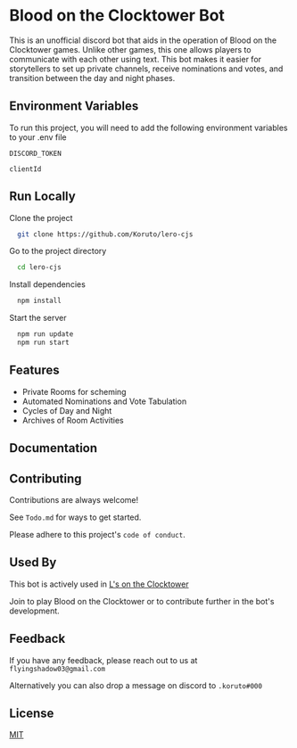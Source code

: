 # Blood on the Clocktower Bot

This is an unofficial discord bot that aids in the operation of Blood on the Clocktower games. Unlike other games, this one allows players to communicate with each other using text. This bot makes it easier for storytellers to set up private channels, receive nominations and votes, and transition between the day and night phases.

## Environment Variables

To run this project, you will need to add the following environment variables to your .env file

`DISCORD_TOKEN`

`clientId`

## Run Locally

Clone the project

```bash
  git clone https://github.com/Koruto/lero-cjs
```

Go to the project directory

```bash
  cd lero-cjs
```

Install dependencies

```bash
  npm install
```

Start the server

```bash
  npm run update
  npm run start
```

## Features

- Private Rooms for scheming
- Automated Nominations and Vote Tabulation
- Cycles of Day and Night
- Archives of Room Activities

## Documentation

## Contributing

Contributions are always welcome!

See `Todo.md` for ways to get started.

Please adhere to this project's `code of conduct`.

## Used By

This bot is actively used in [L's on the Clocktower](https://discord.gg/2Ptd8HBS7)

Join to play Blood on the Clocktower or to contribute further in the bot's development.

## Feedback

If you have any feedback, please reach out to us at `flyingshadow03@gmail.com`

Alternatively you can also drop a message on discord to `.koruto#000`

## License

[MIT](https://choosealicense.com/licenses/mit/)
